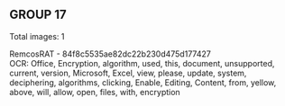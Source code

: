 ## GROUP 17
Total images: 1  

RemcosRAT - 84f8c5535ae82dc22b230d475d177427  
OCR: Office, Encryption, algorithm, used, this, document, unsupported, current, version, Microsoft, Excel, view, please, update, system, deciphering, algorithms, clicking, Enable, Editing, Content, from, yellow, above, will, allow, open, files, with, encryption  

